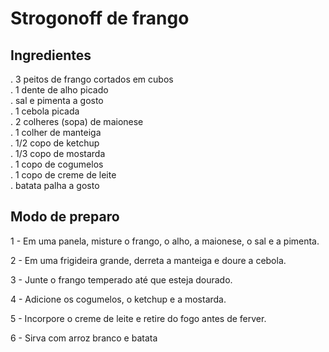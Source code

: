 # Strogonoff de frango

## Ingredientes 
. 3 peitos de frango cortados em cubos  
. 1 dente de alho picado  
. sal e pimenta a gosto  
. 1 cebola picada  
. 2 colheres (sopa) de maionese  
. 1 colher de manteiga  
. 1/2 copo de ketchup  
. 1/3 copo de mostarda  
. 1 copo de cogumelos  
. 1 copo de creme de leite  
. batata palha a gosto  

## Modo de preparo
1 - Em uma panela, misture o frango, o alho, a maionese, o sal e a pimenta.

2 - Em uma frigideira grande, derreta a manteiga e doure a cebola.

3 - Junte o frango temperado até que esteja dourado.

4 - Adicione os cogumelos, o ketchup e a mostarda.

5 - Incorpore o creme de leite e retire do fogo antes de ferver.

6 - Sirva com arroz branco e batata